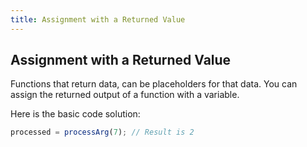 ```yaml
---
title: Assignment with a Returned Value
---
```

## Assignment with a Returned Value

<!-- The article goes here, in GitHub-flavored Markdown. Feel free to add YouTube videos, images, and CodePen/JSBin embeds  -->
Functions that return data, can be placeholders for that data. You can assign the returned output of a function with a variable. 

Here is the basic code solution:

```javascript
processed = processArg(7); // Result is 2
```
